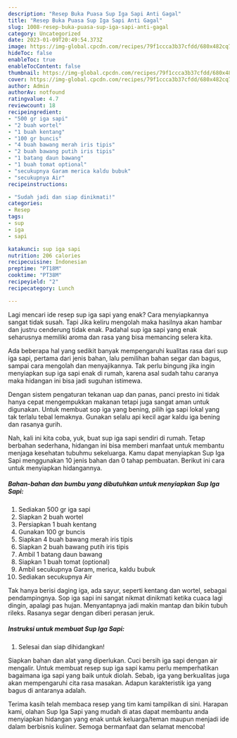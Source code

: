 ```yaml
---
description: "Resep Buka Puasa Sup Iga Sapi Anti Gagal"
title: "Resep Buka Puasa Sup Iga Sapi Anti Gagal"
slug: 1008-resep-buka-puasa-sup-iga-sapi-anti-gagal
category: Uncategorized
date: 2023-01-09T20:49:54.373Z
image: https://img-global.cpcdn.com/recipes/79f1ccca3b37cfdd/680x482cq70/sup-iga-sapi-foto-resep-utama.jpg
hideToc: false
enableToc: true
enableTocContent: false
thumbnail: https://img-global.cpcdn.com/recipes/79f1ccca3b37cfdd/680x482cq70/sup-iga-sapi-foto-resep-utama.jpg
cover: https://img-global.cpcdn.com/recipes/79f1ccca3b37cfdd/680x482cq70/sup-iga-sapi-foto-resep-utama.jpg
author: Admin
authorAv: notfound
ratingvalue: 4.7
reviewcount: 18
recipeingredient:
- "500 gr iga sapi"
- "2 buah wortel"
- "1 buah kentang"
- "100 gr buncis"
- "4 buah bawang merah iris tipis"
- "2 buah bawang putih iris tipis"
- "1 batang daun bawang"
- "1 buah tomat optional"
- "secukupnya Garam merica kaldu bubuk"
- "secukupnya Air"
recipeinstructions:

- "Sudah jadi dan siap dinikmati!"
categories:
- Resep
tags:
- sup
- iga
- sapi

katakunci: sup iga sapi 
nutrition: 206 calories
recipecuisine: Indonesian
preptime: "PT18M"
cooktime: "PT38M"
recipeyield: "2"
recipecategory: Lunch

---
```



Lagi mencari ide resep sup iga sapi yang enak? Cara menyiapkannya sangat tidak susah. Tapi Jika keliru mengolah maka hasilnya akan hambar dan justru cenderung tidak enak. Padahal sup iga sapi yang enak seharusnya memiliki aroma dan rasa yang bisa memancing selera kita.


Ada beberapa hal yang sedikit banyak mempengaruhi kualitas rasa dari sup iga sapi, pertama dari jenis bahan, lalu pemilihan bahan segar dan bagus, sampai cara mengolah dan menyajikannya. Tak perlu bingung jika ingin menyiapkan sup iga sapi enak di rumah, karena asal sudah tahu caranya maka hidangan ini bisa jadi suguhan istimewa.

Dengan sistem pengaturan tekanan uap dan panas, panci presto ini tidak hanya cepat mengempukkan makanan tetapi juga sangat aman untuk digunakan. Untuk membuat sop iga yang bening, pilih iga sapi lokal yang tak terlalu tebal lemaknya. Gunakan selalu api kecil agar kaldu iga bening dan rasanya gurih.


Nah, kali ini kita coba, yuk, buat sup iga sapi sendiri di rumah. Tetap berbahan sederhana, hidangan ini bisa memberi manfaat untuk membantu menjaga kesehatan tubuhmu sekeluarga. Kamu dapat menyiapkan Sup Iga Sapi menggunakan 10 jenis bahan dan 0 tahap pembuatan. Berikut ini cara untuk menyiapkan hidangannya.

<!--inarticleads1-->

##### Bahan-bahan dan bumbu yang dibutuhkan untuk menyiapkan Sup Iga Sapi:

1. Sediakan 500 gr iga sapi
1. Siapkan 2 buah wortel
1. Persiapkan 1 buah kentang
1. Gunakan 100 gr buncis
1. Siapkan 4 buah bawang merah iris tipis
1. Siapkan 2 buah bawang putih iris tipis
1. Ambil 1 batang daun bawang
1. Siapkan 1 buah tomat (optional)
1. Ambil secukupnya Garam, merica, kaldu bubuk
1. Sediakan secukupnya Air


Tak hanya berisi daging iga, ada sayur, seperti kentang dan wortel, sebagai pendampingnya. Sop iga sapi ini sangat nikmat dinikmati ketika cuaca lagi dingin, apalagi pas hujan. Menyantapnya jadi makin mantap dan bikin tubuh rileks. Rasanya segar dengan diberi perasan jeruk. 

<!--inarticleads2-->

##### Instruksi untuk membuat Sup Iga Sapi:


1. Selesai dan siap dihidangkan!

Siapkan bahan dan alat yang diperlukan. Cuci bersih iga sapi dengan air mengalir. Untuk membuat resep sup iga sapi kamu perlu memperhatikan bagaimana iga sapi yang baik untuk diolah. Sebab, iga yang berkualitas juga akan mempengaruhi cita rasa masakan. Adapun karakteristik iga yang bagus di antaranya adalah. 

Terima kasih telah membaca resep yang tim kami tampilkan di sini. Harapan kami, olahan Sup Iga Sapi yang mudah di atas dapat membantu anda menyiapkan hidangan yang enak untuk keluarga/teman maupun menjadi ide dalam berbisnis kuliner. Semoga bermanfaat dan selamat mencoba!

